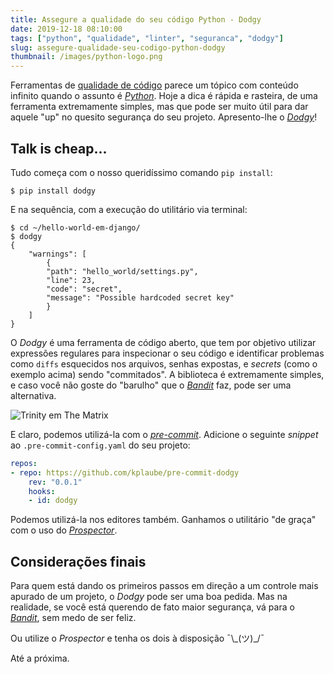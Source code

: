 ```yaml
---
title: Assegure a qualidade do seu código Python - Dodgy
date: 2019-12-18 08:10:00
tags: ["python", "qualidade", "linter", "seguranca", "dodgy"]
slug: assegure-qualidade-seu-codigo-python-dodgy
thumbnail: /images/python-logo.png
---
```


Ferramentas de [qualidade de código](/tag/qualidade.html "Leia mais sobre qualidade") parece um tópico com conteúdo infinito
quando o assunto é [_Python_](/tag/python.html "Leia mais sobre Python"). Hoje a dica é rápida e rasteira, de uma ferramenta
extremamente simples, mas que pode ser muito útil para dar aquele "up" no quesito segurança do seu projeto. Apresento-lhe
o [_Dodgy_](https://github.com/landscapeio/dodgy "Veja o repositório no Github")!

## Talk is cheap...

Tudo começa com o nosso queridíssimo comando `pip install`:

```text
$ pip install dodgy
```

E na sequência, com a execução do utilitário via terminal:

```text
$ cd ~/hello-world-em-django/
$ dodgy
{
    "warnings": [
        {
        "path": "hello_world/settings.py",
        "line": 23,
        "code": "secret",
        "message": "Possible hardcoded secret key"
        }
    ]
}
```

O _Dodgy_ é uma ferramenta de código aberto, que tem
por objetivo utilizar expressões regulares para inspecionar o seu código e identificar problemas como `diffs` esquecidos
nos arquivos, senhas expostas, e _secrets_ (como o exemplo acima) sendo "commitados". A biblioteca é extremamente simples,
e caso você não goste do "barulho" que o [_Bandit_](/2019/02/21/assegure-qualidade-seu-codigo-python-bandit.html "Leia mais sobre Bandit")
faz, pode ser uma alternativa.

![Trinity em The Matrix](/images/dodge-this.png "Desvia disso! (vulturehound.co.uk)")

E claro, podemos utilizá-la com o [_pre-commit_](https://pre-commit.com/ "pre-commit hooks"). Adicione o seguinte _snippet_ ao `.pre-commit-config.yaml` do seu projeto:

```yaml
repos:
- repo: https://github.com/kplaube/pre-commit-dodgy
    rev: "0.0.1"
    hooks:
    - id: dodgy
```

Podemos utilizá-la nos editores também. Ganhamos o utilitário "de graça" com o uso do [_Prospector_](https://prospector.readthedocs.io/en/master/index.html "Python Static Analysis").

## Considerações finais

Para quem está dando os primeiros passos em direção a um controle mais apurado de um projeto, o _Dodgy_ pode ser uma boa pedida. Mas na realidade, se você está querendo de fato maior segurança, vá para o [_Bandit_](https://github.com/PyCQA/bandit "Find common security issues in Python code"), sem medo de ser feliz.

Ou utilize o _Prospector_ e tenha os dois à disposição ¯\\\_(ツ)\_/¯

Até a próxima.
